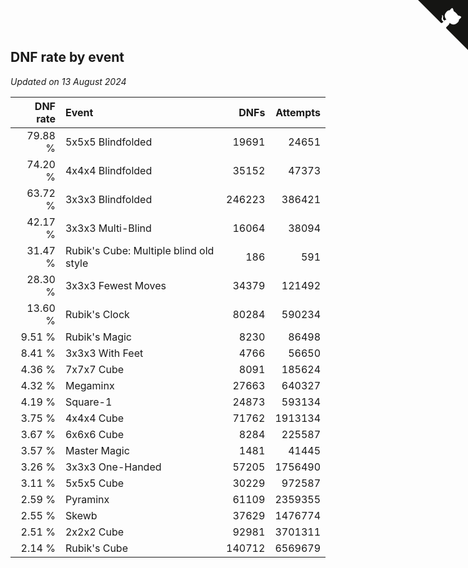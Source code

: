 ## DNF rate by event

*Updated on 13 August 2024*

| DNF rate | Event | DNFs | Attempts |
| ---: | :--- | ---: | ---: |
| 79.88 % | 5x5x5 Blindfolded | 19691 | 24651 |
| 74.20 % | 4x4x4 Blindfolded | 35152 | 47373 |
| 63.72 % | 3x3x3 Blindfolded | 246223 | 386421 |
| 42.17 % | 3x3x3 Multi-Blind | 16064 | 38094 |
| 31.47 % | Rubik's Cube: Multiple blind old style | 186 | 591 |
| 28.30 % | 3x3x3 Fewest Moves | 34379 | 121492 |
| 13.60 % | Rubik's Clock | 80284 | 590234 |
| 9.51 % | Rubik's Magic | 8230 | 86498 |
| 8.41 % | 3x3x3 With Feet | 4766 | 56650 |
| 4.36 % | 7x7x7 Cube | 8091 | 185624 |
| 4.32 % | Megaminx | 27663 | 640327 |
| 4.19 % | Square-1 | 24873 | 593134 |
| 3.75 % | 4x4x4 Cube | 71762 | 1913134 |
| 3.67 % | 6x6x6 Cube | 8284 | 225587 |
| 3.57 % | Master Magic | 1481 | 41445 |
| 3.26 % | 3x3x3 One-Handed | 57205 | 1756490 |
| 3.11 % | 5x5x5 Cube | 30229 | 972587 |
| 2.59 % | Pyraminx | 61109 | 2359355 |
| 2.55 % | Skewb | 37629 | 1476774 |
| 2.51 % | 2x2x2 Cube | 92981 | 3701311 |
| 2.14 % | Rubik's Cube | 140712 | 6569679 |


<a href="https://github.com/jonatanklosko/wca_statistics" class="github-corner" aria-label="View source on Github"><svg width="80" height="80" viewBox="0 0 250 250" style="fill:#151513; color:#fff; position: absolute; top: 0; border: 0; right: 0;" aria-hidden="true"><path d="M0,0 L115,115 L130,115 L142,142 L250,250 L250,0 Z"></path><path d="M128.3,109.0 C113.8,99.7 119.0,89.6 119.0,89.6 C122.0,82.7 120.5,78.6 120.5,78.6 C119.2,72.0 123.4,76.3 123.4,76.3 C127.3,80.9 125.5,87.3 125.5,87.3 C122.9,97.6 130.6,101.9 134.4,103.2" fill="currentColor" style="transform-origin: 130px 106px;" class="octo-arm"></path><path d="M115.0,115.0 C114.9,115.1 118.7,116.5 119.8,115.4 L133.7,101.6 C136.9,99.2 139.9,98.4 142.2,98.6 C133.8,88.0 127.5,74.4 143.8,58.0 C148.5,53.4 154.0,51.2 159.7,51.0 C160.3,49.4 163.2,43.6 171.4,40.1 C171.4,40.1 176.1,42.5 178.8,56.2 C183.1,58.6 187.2,61.8 190.9,65.4 C194.5,69.0 197.7,73.2 200.1,77.6 C213.8,80.2 216.3,84.9 216.3,84.9 C212.7,93.1 206.9,96.0 205.4,96.6 C205.1,102.4 203.0,107.8 198.3,112.5 C181.9,128.9 168.3,122.5 157.7,114.1 C157.9,116.9 156.7,120.9 152.7,124.9 L141.0,136.5 C139.8,137.7 141.6,141.9 141.8,141.8 Z" fill="currentColor" class="octo-body"></path></svg></a><style>.github-corner:hover .octo-arm{animation:octocat-wave 560ms ease-in-out}@keyframes octocat-wave{0%,100%{transform:rotate(0)}20%,60%{transform:rotate(-25deg)}40%,80%{transform:rotate(10deg)}}@media (max-width:500px){.github-corner:hover .octo-arm{animation:none}.github-corner .octo-arm{animation:octocat-wave 560ms ease-in-out}}</style>

